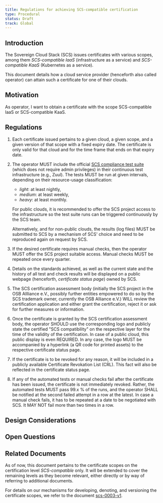 ```yaml
---
title: Regulations for achieving SCS-compatible certification
type: Procedural
status: Draft
track: Global
---
```


## Introduction

The Sovereign Cloud Stack (SCS) issues certificates with various scopes, among them _SCS-compatible IaaS_ (infrastructure as a service) and _SCS-compatible KaaS_ (Kubernetes as a service).

This document details how a cloud service provider (henceforth also called operator) can attain such a certificate for one of their clouds.

## Motivation

As operator, I want to obtain a certificate with the scope SCS-compatible IaaS or SCS-compatible KaaS.

## Regulations

1. Each certificate issued pertains to a given cloud, a given scope, and a given version of that scope with a fixed expiry date. The certificate is only valid for that cloud and for the time frame that ends on that expiry date.

2. The operator MUST include the official [SCS compliance test suite](https://github.com/SovereignCloudStack/standards/tree/main/Tests) (which does not require admin privileges) in their continuous test infrastructure (e.g., Zuul). The tests MUST be run at given intervals, depending on their resource-usage classification:

    - _light_: at least nightly,
    - _medium_: at least weekly,
    - _heavy_: at least monthly.

   For public clouds, it is recommended to offer the SCS project access to the infrastructure so the test suite runs can be triggered continuously by the SCS team.

   Alternatively, and for non-public clouds, the results (log files) MUST be submitted to SCS by a mechanism of SCS' choice and need to be reproduced again on request by SCS.

   <!-- Initially this will probably be eMail -->

3. If the desired certificate requires manual checks, then the operator MUST offer the SCS project suitable access. Manual checks MUST be repeated once every quarter.

4. Details on the standards achieved, as well as the current state and the history of all test and check results will be displayed on a public webpage (henceforth, _certificate status page_) owned by SCS.

5. The SCS certification assessment body (initially the SCS project in the OSB Allliance e.V., possibly further entities empowered to do so by the SCS trademark owner, currently the OSB Alliance e.V.) WILL review the certification application and either grant the certification, reject it or ask for further measures or information.
   <!-- body might as well just be a machine, at least on the scs compatible level -->

6. Once the certificate is granted by the SCS certification assessment body, the operator SHOULD use the corresponding logo and publicly state the certified "SCS compatibility" on the respective layer for the time of the validity of the certification. In case of a public cloud, this public display is even REQUIRED. In any case, the logo MUST be accompanied by a hyperlink (a QR code for printed assets) to the respective certificate status page.

7. If the certificate is to be revoked for any reason, it will be included in a publicly available Certificate Revokation List (CRL). This fact will also be reflected in the certificate status page.

8. If any of the automated tests or manual checks fail after the certificate has been issued, the certificate is not immediately revoked. Rather, the automated tests MUST pass 99.x % of the runs, and the operator SHALL be notified at the second failed attempt in a row at the latest. In case a manual check fails, it has to be repeated at a date to be negotiated with SCS. It MAY NOT fail more than two times in a row.

## Design Considerations

## Open Questions

## Related Documents

As of now, this document pertains to the certificate scopes on the certification level _SCS-compatible_ only. It will be extended to cover the remaining levels as they become relevant, either directly or by way of referring to additional documents.

For details on our mechanisms for developing, denoting, and versioning the certificate scopes, we refer to the document [scs-0003-v1](scs-0003-v1-sovereign-cloud-standards-yaml.md).
